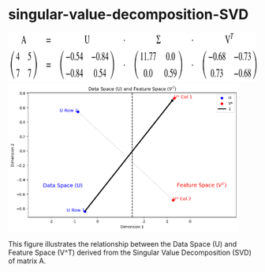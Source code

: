 # singular-value-decomposition-SVD
<img src="svd_equation.png" alt="SVD equation" height="100px">

<img src="svd_graph.png" alt="SVD graph" height="300px">

This figure illustrates the relationship between the Data Space (U) and Feature Space (V^T) derived from the Singular Value Decomposition (SVD) of matrix A. 
